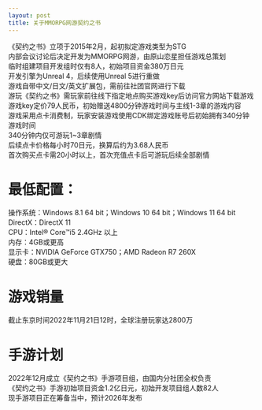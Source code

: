 ```yaml
---
layout: post
title: 关于MMORPG网游契约之书
---
```


《契约之书》立项于2015年2月，起初拟定游戏类型为STG<br>
内部会议讨论后决定开发为MMORPG网游，由原山恋星担任游戏总策划<br>
临时组建项目开发组时仅有8人，初始项目资金380万日元<br>
开发引擎为Unreal 4，后续使用Unreal 5进行重做<br>
游戏自带中文/日文/英文扩展包，需前往社团官网进行下载<br>
游玩《契约之书》需玩家前往线下指定地点购买游戏key后访问官方网站下载游戏<br>
游戏key定价79人民币，初始赠送4800分钟游戏时间与主线1-3章的游戏内容<br>
游戏采用点卡消费制，玩家安装游戏使用CDK绑定游戏账号后初始拥有340分钟游戏时间<br>
340分钟内仅可游玩1~3章剧情<br>
后续点卡价格每小时70日元，换算后约为3.68人民币<br>
首次购买点卡需20小时以上，首次充值点卡后可游玩后续全部剧情<br>

# 最低配置：<br>
操作系统：Windows 8.1 64 bit；Windows 10 64 bit；Windows 11 64 bit<br>
DirectX：DirectX 11<br>
CPU：Intel® Core™i5 2.4GHz 以上<br>
内存：4GB或更高<br>
显示卡：NVIDIA GeForce GTX750；AMD Radeon R7 260X<br>
硬盘：80GB或更大<br>

# 游戏销量

截止东京时间2022年11月21日12时，全球注册玩家达2800万<br>

# 手游计划

2022年12月成立《契约之书》手游项目组，由国内分社团全权负责<br>
《契约之书》手游初始项目资金1.2亿日元，初始开发项目组人数82人<br>
现手游项目正在筹备当中，预计2026年发布<br>
